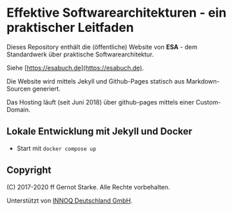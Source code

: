 # Effektive Softwarearchitekturen - ein praktischer Leitfaden

Dieses Repository enthält die (öffentliche) Website von **ESA** - dem Standardwerk über praktische Softwarearchitektur.

Siehe [https://esabuch.de](https://esabuch.de).

Die Website wird mittels Jekyll und Github-Pages statisch aus Markdown-Sourcen generiert.

Das Hosting läuft (seit Juni 2018) über github-pages mittels
einer Custom-Domain.


## Lokale Entwicklung mit Jekyll und Docker

* Start mit `docker compose up`


## Copyright
(C) 2017-2020 ff Gernot Starke. Alle Rechte vorbehalten.

Unterstützt von [INNOQ Deutschland GmbH](https://innoq.com).
